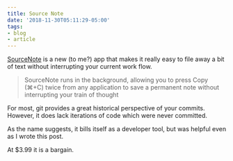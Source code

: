 ```yaml
---
title: Source Note
date: '2018-11-30T05:11:29-05:00'
tags:
- blog
- article
---
```


[SourceNote](https://www.sourcenoteapp.com) is a new (to me?) app that makes it really easy to file away a bit of text without interrupting your current work flow.

> SourceNote runs in the background, allowing you to press Copy (⌘+C) twice from any application to save a permanent note without interrupting your train of thought

For most, git provides a great historical perspective of your commits. However, it does lack iterations of code which were never committed.

As the name suggests, it bills itself as a developer tool, but was helpful even as I wrote this post.

At $3.99 it is a bargain.
